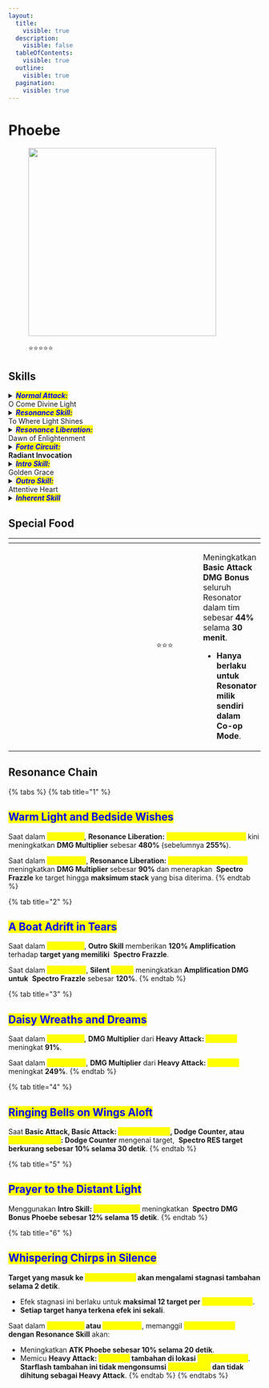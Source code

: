 ```yaml
---
layout:
  title:
    visible: true
  description:
    visible: false
  tableOfContents:
    visible: true
  outline:
    visible: true
  pagination:
    visible: true
---
```


# Phoebe

<figure><img src="https://wuthering.wiki/img/rolecard_1506.png" alt="" width="375"><figcaption><p><span data-gb-custom-inline data-tag="emoji" data-code="2b50">⭐</span><span data-gb-custom-inline data-tag="emoji" data-code="2b50">⭐</span><span data-gb-custom-inline data-tag="emoji" data-code="2b50">⭐</span><span data-gb-custom-inline data-tag="emoji" data-code="2b50">⭐</span><span data-gb-custom-inline data-tag="emoji" data-code="2b50">⭐</span></p></figcaption></figure>

## Skills

<details>

<summary><em><mark style="color:blue;"><strong>Normal Attack:</strong></mark></em><br>O Come Divine Light</summary>

<mark style="color:blue;">**Basic Attack**</mark>\
Melancarkan hingga **3 serangan berturut-turut** dengan _<mark style="color:yellow;">**Holy Light**</mark>_**,** memberikan <img src="https://wuthering.wiki/img/element_5.png" alt="" data-size="line"> **Spectro DMG**.&#x20;

<mark style="color:blue;">**Heavy Attack**</mark>\
mengonsumsi **STA** untuk menyerang targe&#x74;**,** memberikan <img src="https://wuthering.wiki/img/element_5.png" alt="" data-size="line"> **Spectro DMG**. &#x20;

<mark style="color:blue;">**Mid-air Attack**</mark>\
Menggunakan **STA** untuk menaiki staff dan melakukan **serangan dari udara**, memberikan <img src="https://wuthering.wiki/img/element_5.png" alt="" data-size="line"> **Spectro DMG.**

<mark style="color:blue;">**Mid-air Heavy Attack**</mark>\
Menggunakan **STA** untuk menaiki staff dan meluncur ke depan.\
Bisa digunakan kembali setelah **Mid-Air Dodge** atau menggunakan **Grapple**.

<mark style="color:blue;">**Dodge Counter**</mark>\
Setelah **Dodge** berhasil, cepat gunakan **Basic Attack** untuk menyerang target, memberikan <img src="https://wuthering.wiki/img/element_5.png" alt="" data-size="line"> **Spectro DMG**.\
Saat **Phoebe berada di dalam&#x20;**<mark style="color:yellow;">**Ring of Mirrors**</mark>, **Dodge Counter** berubah menjadi <mark style="color:yellow;">**Chamuel's Star**</mark>**: Dodge Counter**.

</details>

<details>

<summary><em><mark style="color:blue;"><strong>Resonance Skill:</strong></mark></em><br>To Where Light Shines</summary>

**Memanggil&#x20;**<mark style="color:yellow;">**Ring of Mirrors**</mark> di lokasi target, membuat musuh yang terkena efek **stagnate** selama 2 detik dan memberikan <img src="https://wuthering.wiki/img/element_5.png" alt="" data-size="line"> **Spectro DMG**. Efek **stagnate** bisa diterapkan ke maksimal **12** target per <mark style="color:yellow;">**Ring of Mirrors**</mark>.

Menggunakan **Resonance Skill** lagi dalam waktu singkat setelah memanggil <mark style="color:yellow;">**Ring of Mirrors**</mark> akan membuat **Phoebe** berpindah ke lokasi **Ring of Mirrors**, memberikan <img src="https://wuthering.wiki/img/element_5.png" alt="" data-size="line"> **Spectro DMG**.\
Phoebe tidak bisa **teleport j**ika jaraknya terlalu jauh dari <mark style="color:yellow;">**Ring of Mirrors**</mark>.

<mark style="color:blue;">**Ring of Mirrors**</mark>

* <mark style="color:yellow;">**Ring of Mirrors**</mark> bertahan selama **30 detik**. Jika Phoebe memanggil <mark style="color:yellow;">**Ring of Mirrors**</mark> baru, yang sebelumnya akan menghilang.
* Saat **Phoebe berada di luar&#x20;**<mark style="color:yellow;">**Ring of Mirrors**</mark>, **Basic Attack** atau **Dodge Counter** yang mengenai <mark style="color:yellow;">**Ring of Mirrors**</mark> akan membiaskan _<mark style="color:yellow;">**Holy Light**</mark>,_ memberikan <img src="https://wuthering.wiki/img/element_5.png" alt="" data-size="line"> **Spectro DMG** ke musuh di dalam <mark style="color:yellow;">**Ring of Mirrors**</mark> dan menarik mereka ke tengah cincin. **Damage** yang diberikan dianggap sebagai **Basic Attack DMG**. Bisa dipicu setiap 0.5 detik sekali.
* Saat **Phoebe berada di dalam&#x20;**<mark style="color:yellow;">**Ring of Mirrors**</mark>, **Basic Attack** berubah menjadi **Basic Attack&#x20;**<mark style="color:yellow;">**Chamuel's Star**</mark>, yang bisa melakukan hingga **3** **serangan beruntun**, memberikan <img src="https://wuthering.wiki/img/element_5.png" alt="" data-size="line"> **Spectro DMG**  dan dianggap sebagai **Basic Attack DMG**.

</details>

<details>

<summary><em><mark style="color:blue;"><strong>Resonance Liberation:</strong></mark></em><br>Dawn of Enlightenment</summary>

Phoebe mengumpulkan **cahaya** ke dalam <mark style="color:yellow;">**Mirror of Enlightenment**</mark> dan menghancurkannya, memberikan <img src="https://wuthering.wiki/img/element_5.png" alt="" data-size="line"> **Spectro DMG**.

* <mark style="color:yellow;">**Absolution Enhancement**</mark>: **DMG Multiplier meningkat 255%**.
* <mark style="color:yellow;">**Confession Enhancement**</mark>: Menerapkan **8 stack** <img src="https://wuthering.wiki/img/element_5.png" alt="" data-size="line"> **Spectro Frazzle** ke target yang terkena serangan.

</details>

<details>

<summary><em><mark style="color:blue;"><strong>Forte Circuit:</strong></mark></em><br><strong>Radiant Invocation</strong></summary>

Saat **Phoebe's&#x20;**<mark style="color:yellow;">**Prayer**</mark> penuh, konsumsi semua <mark style="color:yellow;">**Prayer**</mark> untuk menggunakan salah satu skill berikut:

* **Tahan Basic Attack** untuk mengaktifkan **Heavy Attack:&#x20;**<mark style="color:yellow;">**Absolution Litany**</mark>, memberikan <img src="https://wuthering.wiki/img/element_5.png" alt="" data-size="line"> **Spectro DMG** dan menambahkan **1 stack** <img src="https://wuthering.wiki/img/element_5.png" alt="" data-size="line"> **Spectro Frazzle** ke musuh yang terkena. Phoebe masuk ke status _<mark style="color:yellow;">**Absolution**</mark>_, yang meningkatkan damage yang dia berikan.
* **Tahan Resonance Skill** untuk mengaktifkan **Resonance Skill:&#x20;**<mark style="color:yellow;">**Utter Confession**</mark>, memberikan <img src="https://wuthering.wiki/img/element_5.png" alt="" data-size="line"> **Spectro DMG** dan menambahkan **1 stack** <img src="https://wuthering.wiki/img/element_5.png" alt="" data-size="line"> **Spectro Frazzle** ke musuh yang terkena. Phoebe masuk ke status <mark style="color:yellow;">**Confession**</mark>, yang membuatnya lebih efektif dalam memanfaatkan <img src="https://wuthering.wiki/img/element_5.png" alt="" data-size="line"> **Spectro Frazzle**.
* <mark style="color:yellow;">**Absolution**</mark> dan <mark style="color:yellow;">**Confession**</mark> tidak bisa aktif bersamaan. Masuk ke salah satu status akan otomatis mengakhiri yang lain.
* Jika <mark style="color:yellow;">**Divine Voice**</mark> belum habis, Phoebe tidak bisa menggunakan **Heavy Attack:&#x20;**<mark style="color:yellow;">**Absolution Litany**</mark> atau **Resonance Skill:&#x20;**<mark style="color:yellow;">**Utter Confession**</mark>.
* Jika <mark style="color:yellow;">**Divine Voice**</mark> sudah habis, Phoebe tidak akan keluar dari status <mark style="color:yellow;">**Absolution**</mark> atau <mark style="color:yellow;">**Confession**</mark>.

<mark style="color:blue;">**Heavy Attack: Starflash**</mark>\
Jika Phoebe memiliki <mark style="color:yellow;">**Divine Voice**</mark>, melakukan **Basic Attack Stage 3** atau **Dodge Counter** akan menggantikan **Heavy Attack berikutnya** dengan **Heavy Attack:&#x20;**<mark style="color:yellow;">**Starflash**</mark>, memberikan <img src="https://wuthering.wiki/img/element_5.png" alt="" data-size="line"> **Spectro DMG** dan mengonsumsi **30&#x20;**<mark style="color:yellow;">**Divine Voice**</mark>.

* <mark style="color:yellow;">**Absolution Enhancement**</mark>: Mengurangi konsumsi <mark style="color:yellow;">**Divine Voice**</mark> sebesar **15**. Jika target terkena <img src="https://wuthering.wiki/img/element_5.png" alt="" data-size="line"> **Spectro Frazzle**, DMG meningkat **256%**.
* <mark style="color:yellow;">**Confession Enhancement**</mark>: Menambahkan **5 stack** <img src="https://wuthering.wiki/img/element_5.png" alt="" data-size="line"> **Spectro Frazzle** ke target.

<mark style="color:blue;">**Prayer**</mark>\
Phoebe dapat menyimpan hingga **120&#x20;**<mark style="color:yellow;">**Prayer**</mark>.\
Phoebe secara otomatis mendapatkan **5&#x20;**<mark style="color:yellow;">**Prayer**</mark>**&#x20;setiap detik**.

<mark style="color:blue;">**Divine Voice**</mark>\
Phoebe dapat menyimpan hingga **60&#x20;**<mark style="color:yellow;">**Divine Voice**</mark>.\
Menggunakan **Heavy Attack:&#x20;**<mark style="color:yellow;">**Absolution Litany**</mark> atau **Resonance Skill:&#x20;**<mark style="color:yellow;">**Utter Confession**</mark> akan memulihkan **60&#x20;**<mark style="color:yellow;">**Divine Voice**</mark>.

</details>

<details>

<summary><em><mark style="color:blue;"><strong>Intro Skill:</strong></mark></em><br>Golden Grace</summary>

**Knock back** target di sekitar dan memberikan <img src="https://wuthering.wiki/img/element_5.png" alt="" data-size="line"> **Spectro DMG**.

</details>

<details>

<summary><em><mark style="color:blue;"><strong>Outro Skill:</strong></mark></em><br>Attentive Heart</summary>

Memberikan <img src="https://wuthering.wiki/img/element_5.png" alt="" data-size="line"> **Spectro DMG** sebesar **528.41% ATK Phoebe** ke musuh di sekitar.&#x20;

* <mark style="color:yellow;">**Absolution Enhancement**</mark>: Meningkatkan **DMG Multiplier** sebesar **255%**.
*   <mark style="color:yellow;">**Confession Enhancement**</mark>: Memberikan **Silent&#x20;**<mark style="color:yellow;">**Prayer**</mark> ke Resonator yang sedang aktif, yang mengurangi **Spectro RES** musuh di sekitar sebesar **10%** dan meningkatkan <img src="https://wuthering.wiki/img/element_5.png" alt="" data-size="line">**Spectro Frazzle DMG Amplification** sebesar **100%**. &#x20;

    Saat <img src="https://wuthering.wiki/img/element_5.png" alt="" data-size="line"> **Spectro Frazzle** memberikan damage, interval damage-nya diperpanjang **50%**.&#x20;

    Efek ini bertahan selama **30 detik** atau hingga Phoebe beralih ke status <mark style="color:yellow;">**Absolution**</mark>.

</details>

<details>

<summary><em><mark style="color:blue;"><strong>Inherent Skill</strong></mark></em></summary>

<mark style="color:blue;">**Presence**</mark>\
**Mid-air Heavy Attack** bisa digunakan **1 kali tambahan**.

<mark style="color:blue;">**Revelation**</mark>\
Saat dalam <mark style="color:yellow;">**Absolution**</mark>**&#x20;Status** atau <mark style="color:yellow;">**Confession**</mark>**&#x20;Status**<mark style="color:yellow;">,</mark> <img src="https://wuthering.wiki/img/element_5.png" alt="" data-size="line"> **Spectro DMG Bonus meningkat 12%**.

</details>

## Special Food

<table data-header-hidden><thead><tr><th width="267"></th><th width="136" align="center"></th><th></th></tr></thead><tbody><tr><td><img src="https://wuthering.wiki/img/item_80001041.png" alt=""></td><td align="center"><span data-gb-custom-inline data-tag="emoji" data-code="2b50">⭐</span><span data-gb-custom-inline data-tag="emoji" data-code="2b50">⭐</span><span data-gb-custom-inline data-tag="emoji" data-code="2b50">⭐</span></td><td><p></p><p>Meningkatkan <strong>Basic Attack DMG Bonus</strong> seluruh Resonator dalam tim sebesar <strong>44%</strong> selama <strong>30 menit</strong>.</p><ul><li><strong>Hanya berlaku untuk Resonator milik sendiri dalam Co-op Mode</strong>.</li></ul></td></tr></tbody></table>

## Resonance Chain

{% tabs %}
{% tab title="1" %}
## <mark style="color:blue;">Warm Light and Bedside Wishes</mark>

Saat dalam <mark style="color:yellow;">**Absolution**</mark>, **Resonance Liberation:&#x20;**<mark style="color:yellow;">**Dawn of Enlightenment**</mark> kini meningkatkan **DMG Multiplier** sebesar **480%** (sebelumnya **255%**).

Saat dalam <mark style="color:yellow;">**Confession**</mark>, **Resonance Liberation:&#x20;**<mark style="color:yellow;">**Dawn of Enlightenment**</mark> meningkatkan **DMG Multiplier** sebesar **90%** dan menerapkan <img src="https://wuthering.wiki/img/element_5.png" alt="" data-size="line"> **Spectro Frazzle** ke target hingga **maksimum stack** yang bisa diterima.
{% endtab %}

{% tab title="2" %}
## <mark style="color:blue;">A Boat Adrift in Tears</mark>

Saat dalam <mark style="color:yellow;">**Absolution**</mark>, **Outro Skill** memberikan **120% Amplification** terhadap **target yang memiliki** <img src="https://wuthering.wiki/img/element_5.png" alt="" data-size="line"> **Spectro Frazzle**.

Saat dalam <mark style="color:yellow;">**Confession**</mark>, **Silent&#x20;**<mark style="color:yellow;">**Prayer**</mark> meningkatkan **Amplification DMG untuk** <img src="https://wuthering.wiki/img/element_5.png" alt="" data-size="line"> **Spectro Frazzle** sebesar **120%**.
{% endtab %}

{% tab title="3" %}
## <mark style="color:blue;">Daisy Wreaths and Dreams</mark>

Saat dalam <mark style="color:yellow;">**Absolution**</mark>, **DMG Multiplier** dari **Heavy Attack:&#x20;**<mark style="color:yellow;">**Starflash**</mark> meningkat **91%**.

Saat dalam <mark style="color:yellow;">**Confession**</mark>, **DMG Multiplier** dari **Heavy Attack:&#x20;**<mark style="color:yellow;">**Starflash**</mark> meningkat **249%**.
{% endtab %}

{% tab title="4" %}
## <mark style="color:blue;">Ringing Bells on Wings Aloft</mark>

Saat **Basic Attack, Basic Attack:&#x20;**<mark style="color:yellow;">**Chamuel's Star**</mark>**, Dodge Counter, atau&#x20;**<mark style="color:yellow;">**Chamuel's Star**</mark>**: Dodge Counter** mengenai target, <img src="https://wuthering.wiki/img/element_5.png" alt="" data-size="line"> **Spectro RES target berkurang sebesar 10% selama 30 detik**.
{% endtab %}

{% tab title="5" %}
## <mark style="color:blue;">Prayer to the Distant Light</mark>

Menggunakan **Intro Skill:&#x20;**<mark style="color:yellow;">**Golden Grace**</mark> meningkatkan <img src="https://wuthering.wiki/img/element_5.png" alt="" data-size="line"> **Spectro DMG Bonus Phoebe sebesar 12% selama 15 detik**.
{% endtab %}

{% tab title="6" %}
## <mark style="color:blue;">Whispering Chirps in Silence</mark>

**Target yang masuk ke&#x20;**<mark style="color:yellow;">**Ring of Mirrors**</mark>**&#x20;akan mengalami stagnasi tambahan selama 2 detik**.

* Efek stagnasi ini berlaku untuk **maksimal 12 target per&#x20;**<mark style="color:yellow;">**Ring of Mirrors**</mark>.
* **Setiap target hanya terkena efek ini sekali**.

Saat dalam <mark style="color:yellow;">**Absolution**</mark>**&#x20;atau&#x20;**<mark style="color:yellow;">**Confession**</mark>, memanggil <mark style="color:yellow;">**Ring of Mirrors**</mark>**&#x20;dengan Resonance Skill** akan:

* Meningkatkan **ATK Phoebe sebesar 10% selama 20 detik**.
* Memicu **Heavy Attack:&#x20;**<mark style="color:yellow;">**Starflash**</mark>**&#x20;tambahan di lokasi&#x20;**<mark style="color:yellow;">**Ring of Mirrors**</mark>.\
  **Starflash tambahan ini tidak mengonsumsi&#x20;**<mark style="color:yellow;">**Divine Voice**</mark>**&#x20;dan tidak dihitung sebagai Heavy Attack**.
{% endtab %}
{% endtabs %}
